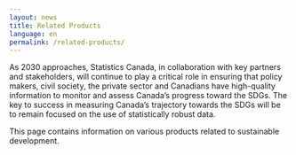 ```yaml
---
layout: news
title: Related Products
language: en
permalink: /related-products/
---
```


As 2030 approaches, Statistics Canada, in collaboration with key partners and stakeholders, will continue to play a critical role in ensuring that policy makers, civil society, the private sector and Canadians have high-quality information to monitor and assess Canada’s progress toward the SDGs. The key to success in measuring Canada’s trajectory towards the SDGs will be to remain focused on the use of statistically robust data.

This page contains information on various products related to sustainable development.
